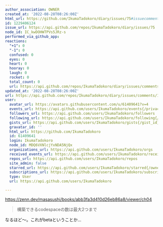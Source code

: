 ```yaml
---
author_association: OWNER
created_at: '2022-08-28T08:26:00Z'
html_url: https://github.com/IkumaTadokoro/diary/issues/75#issuecomment-1229406124
id: 1229406124
issue_url: https://api.github.com/repos/IkumaTadokoro/diary/issues/75
node_id: IC_kwDOHWTPVs5JRz-s
performed_via_github_app: 
reactions:
  "+1": 0
  "-1": 0
  confused: 0
  eyes: 0
  heart: 0
  hooray: 0
  laugh: 0
  rocket: 0
  total_count: 0
  url: https://api.github.com/repos/IkumaTadokoro/diary/issues/comments/1229406124/reactions
updated_at: '2022-08-28T08:26:00Z'
url: https://api.github.com/repos/IkumaTadokoro/diary/issues/comments/1229406124
user:
  avatar_url: https://avatars.githubusercontent.com/u/61409641?v=4
  events_url: https://api.github.com/users/IkumaTadokoro/events{/privacy}
  followers_url: https://api.github.com/users/IkumaTadokoro/followers
  following_url: https://api.github.com/users/IkumaTadokoro/following{/other_user}
  gists_url: https://api.github.com/users/IkumaTadokoro/gists{/gist_id}
  gravatar_id: ''
  html_url: https://github.com/IkumaTadokoro
  id: 61409641
  login: IkumaTadokoro
  node_id: MDQ6VXNlcjYxNDA5NjQx
  organizations_url: https://api.github.com/users/IkumaTadokoro/orgs
  received_events_url: https://api.github.com/users/IkumaTadokoro/received_events
  repos_url: https://api.github.com/users/IkumaTadokoro/repos
  site_admin: false
  starred_url: https://api.github.com/users/IkumaTadokoro/starred{/owner}{/repo}
  subscriptions_url: https://api.github.com/users/IkumaTadokoro/subscriptions
  type: User
  url: https://api.github.com/users/IkumaTadokoro

---
```

https://zenn.dev/masasushi/books/abb3fa3d410d26eb86a8/viewer/ch04

> 構築できるcodespaceの数は最大2つまで

なるほど〜。これがbetaということか...